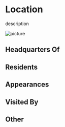 # Location

description

![picture](../images/image.jpg)

## Headquarters Of


## Residents


## Appearances


## Visited By


## Other